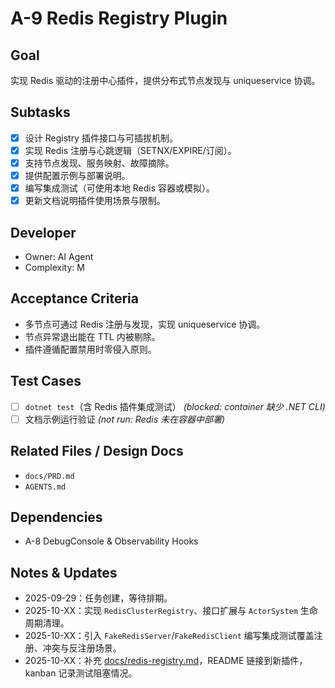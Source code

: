 # A-9 Redis Registry Plugin

## Goal
实现 Redis 驱动的注册中心插件，提供分布式节点发现与 uniqueservice 协调。

## Subtasks
- [x] 设计 Registry 插件接口与可插拔机制。
- [x] 实现 Redis 注册与心跳逻辑（SETNX/EXPIRE/订阅）。
- [x] 支持节点发现、服务映射、故障摘除。
- [x] 提供配置示例与部署说明。
- [x] 编写集成测试（可使用本地 Redis 容器或模拟）。
- [x] 更新文档说明插件使用场景与限制。

## Developer
- Owner: AI Agent
- Complexity: M

## Acceptance Criteria
- 多节点可通过 Redis 注册与发现，实现 uniqueservice 协调。
- 节点异常退出能在 TTL 内被剔除。
- 插件遵循配置禁用时零侵入原则。

## Test Cases
- [ ] `dotnet test`（含 Redis 插件集成测试） *(blocked: container 缺少 .NET CLI)*
- [ ] 文档示例运行验证 *(not run: Redis 未在容器中部署)*

## Related Files / Design Docs
- `docs/PRD.md`
- `AGENTS.md`

## Dependencies
- A-8 DebugConsole & Observability Hooks

## Notes & Updates
- 2025-09-29：任务创建，等待排期。
- 2025-10-XX：实现 `RedisClusterRegistry`、接口扩展与 `ActorSystem` 生命周期清理。
- 2025-10-XX：引入 `FakeRedisServer`/`FakeRedisClient` 编写集成测试覆盖注册、冲突与反注册场景。
- 2025-10-XX：补充 [docs/redis-registry.md](../../docs/redis-registry.md)，README 链接到新插件，kanban 记录测试阻塞情况。

